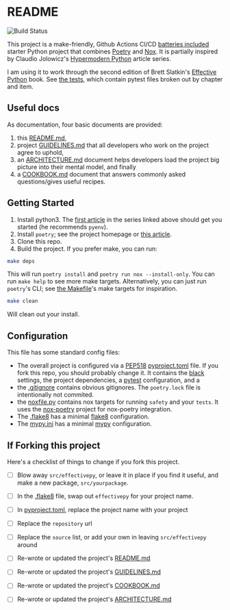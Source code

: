 # README

![Build Status](https://github.com/lhayhurst/effectivepy/actions/workflows/python-app.yml/badge.svg)

This project is a make-friendly, Github Actions CI/CD [batteries included](.github/workflows/python-app.yml) starter Python project that combines [Poetry](https://python-poetry.org/docs/) and [Nox](https://nox.thea.codes/en/stable/). It is partially inspired by Claudio Jolowicz's [Hypermodern Python](https://cjolowicz.github.io/posts/hypermodern-python-01-setup/) article series. 

I am using it to work through the second edition of Brett Slatkin's [Effective Python](https://effectivepython.com/) book.  See [the tests](tests), which contain pytest files broken out by chapter and item. 

## Useful docs

As documentation, four basic documents are provided: 
1. this [README.md](README.md), 
2. project [GUIDELINES.md](GUIDELINES.md) that all developers who work on the project agree to uphold, 
3. an [ARCHITECTURE.md](ARCHITECTURE.md) document helps developers load the project big picture into their mental model, and finally 
4. a [COOKBOOK.md](COOKBOOK.md) document that answers commonly asked questions/gives useful recipes. 

## Getting Started

1. Install python3. The [first article]((https://cjolowicz.github.io/posts/hypermodern-python-01-setup/)) in the series linked above should get you started (he recommends `pyenv`).
2. Install `poetry`; see the project homepage or [this article](https://cjolowicz.github.io/posts/hypermodern-python-01-setup/).
3. Clone this repo. 
4. Build the project. If you prefer make, you can run:

```bash
make deps
```

This will run `poetry install` and `poetry run nox --install-only`. You can run `make help` to see more make targets. Alternatively, you can just run `poetry`'s CLI; see [the Makefile](Makefile)'s make targets for inspiration. 

```bash
make clean
```

Will clean out your install. 

## Configuration

This file has some standard config files:

* The overall project is configured via a [PEP518](https://www.python.org/dev/peps/pep-0518/) [pyproject.toml](pyproject.toml) file. If you fork this repo, you should probably change it. It contains the [black](https://pypi.org/project/black/) settings, the project dependencies, a [pytest](https://docs.pytest.org/en/stable/index.html) configuration, and a 
* the [.gitignore](.gitignore) contains obvious gitignores. The `poetry.lock` file is intentionally not commited.
* the [noxfile.py](noxfile.py) contains nox targets for running `safety` and your `tests`. It uses the [nox-poetry](https://pypi.org/project/nox-poetry/) project for nox-poetry integration.
* The [.flake8](.flake8) has a minimal [flake8](https://flake8.pycqa.org/en/latest/) configuration.
* The [mypy.ini](mypy.ini) has a minimal [mypy](http://mypy-lang.org/) configuration.

## If Forking this project
Here's a checklist of things to change if you fork this project.

- [ ] Blow away `src/effectivepy`, or leave it in place if you find it useful, and make a new package, `src/yourpackage`.
- [ ] In the [.flake8](.flake8) file, swap out `effectivepy` for your project name.
- [ ] In [pyproject.toml](pyproject.toml), replace the project name with your project
- [ ] Replace the `repository` url
- [ ] Replace the `source` list, or add your own in leaving `src/effectivepy` around
- [ ] Re-wrote or updated the project's [README.md](README.md)
- [ ] Re-wrote or updated the project's [GUIDELINES.md](GUIDELINES.md)
- [ ] Re-wrote or updated the project's [COOKBOOK.md](COOKBOOK.md)
- [ ] Re-wrote or updated the project's [ARCHITECTURE.md](ARCHITECTURE.md)


